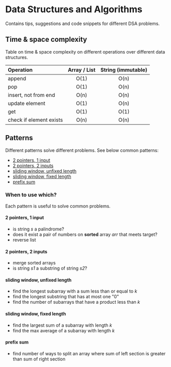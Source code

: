 # Data Structures and Algorithms

Contains tips, suggestions and code snippets for different DSA problems.

## Time & space complexity

Table on time & space complexity on different operations over different data structures.

| Operation               | Array / List | String (immutable) |
|:------------------------|:------------:|:------------------:|
| append                  |     O(1)     |        O(n)        |
| pop                     |     O(1)     |        O(n)        |
| insert, not from end    |     O(n)     |        O(n)        |
| update element          |     O(1)     |        O(n)        |
| get                     |     O(1)     |        O(1)        |
| check if element exists |     O(n)     |        O(n)        |

## Patterns

Different patterns solve different problems. See below common patterns:

* [2 pointers, 1 input](src/two_pointers_one_input.py)
* [2 pointers, 2 inputs](src/two_pointers_two_inputs.py)
* [sliding window, unfixed length](src/sliding_window_unfixed_length.py)
* [sliding window, fixed length](src/sliding_window_fixed_length.py)
* [prefix sum](src/prefix_sum.py)

### When to use which?

Each pattern is useful to solve common problems.

#### 2 pointers, 1 input

* is string *s* a palindrome?
* does it exist a pair of numbers on **sorted** array *arr* that meets target?
* reverse list

#### 2 pointers, 2 inputs

* merge sorted arrays
* is string *s1* a substring of string *s2*?

#### sliding window, unfixed length

* find the longest subarray with a sum less than or equal to *k*
* find the longest substring that has at most one "0"
* find the number of subarrays that have a product less than *k*

#### sliding window, fixed length

* find the largest sum of a subarray with length *k*
* find the max average of a subarray with length *k*

#### prefix sum

* find number of ways to split an array where sum of left section is greater than sum of right section